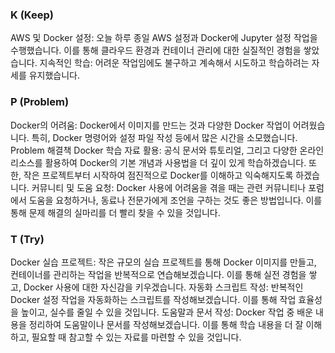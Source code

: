 ### K (Keep)
AWS 및 Docker 설정: 오늘 하루 종일 AWS 설정과 Docker에 Jupyter 설정 작업을 수행했습니다. 이를 통해 클라우드 환경과 컨테이너 관리에 대한 실질적인 경험을 쌓았습니다.
지속적인 학습: 어려운 작업임에도 불구하고 계속해서 시도하고 학습하려는 자세를 유지했습니다.
### P (Problem)
Docker의 어려움: Docker에서 이미지를 만드는 것과 다양한 Docker 작업이 어려웠습니다. 특히, Docker 명령어와 설정 파일 작성 등에서 많은 시간을 소모했습니다.
Problem 해결책
Docker 학습 자료 활용: 공식 문서와 튜토리얼, 그리고 다양한 온라인 리소스를 활용하여 Docker의 기본 개념과 사용법을 더 깊이 있게 학습하겠습니다. 또한, 작은 프로젝트부터 시작하여 점진적으로 Docker를 이해하고 익숙해지도록 하겠습니다.
커뮤니티 및 도움 요청: Docker 사용에 어려움을 겪을 때는 관련 커뮤니티나 포럼에서 도움을 요청하거나, 동료나 전문가에게 조언을 구하는 것도 좋은 방법입니다. 이를 통해 문제 해결의 실마리를 더 빨리 찾을 수 있을 것입니다.
### T (Try)
Docker 실습 프로젝트: 작은 규모의 실습 프로젝트를 통해 Docker 이미지를 만들고, 컨테이너를 관리하는 작업을 반복적으로 연습해보겠습니다. 이를 통해 실전 경험을 쌓고, Docker 사용에 대한 자신감을 키우겠습니다.
자동화 스크립트 작성: 반복적인 Docker 설정 작업을 자동화하는 스크립트를 작성해보겠습니다. 이를 통해 작업 효율성을 높이고, 실수를 줄일 수 있을 것입니다.
도움말과 문서 작성: Docker 작업 중 배운 내용을 정리하여 도움말이나 문서를 작성해보겠습니다. 이를 통해 학습 내용을 더 잘 이해하고, 필요할 때 참고할 수 있는 자료를 마련할 수 있을 것입니다.
